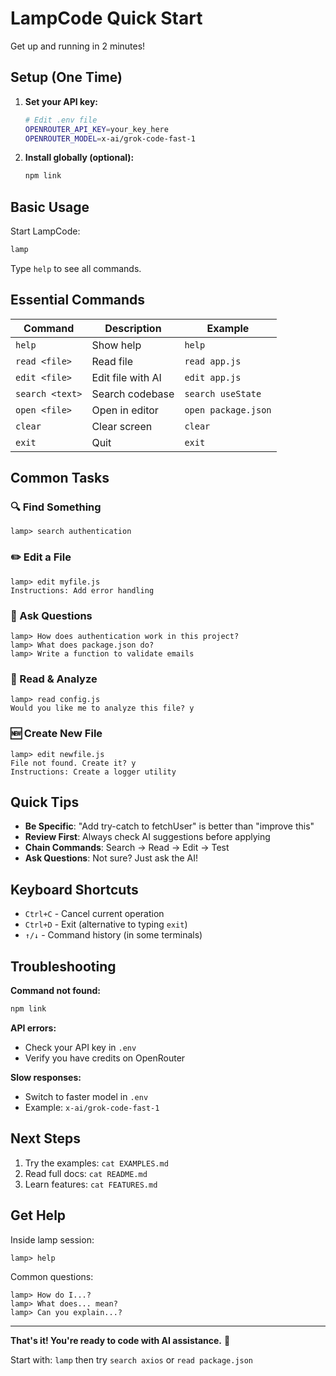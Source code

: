 # LampCode Quick Start

Get up and running in 2 minutes!

## Setup (One Time)

1. **Set your API key:**

   ```bash
   # Edit .env file
   OPENROUTER_API_KEY=your_key_here
   OPENROUTER_MODEL=x-ai/grok-code-fast-1
   ```

2. **Install globally (optional):**

   ```bash
   npm link
   ```

## Basic Usage

Start LampCode:

```bash
lamp
```

Type `help` to see all commands.

## Essential Commands

| Command | Description | Example |
|---------|-------------|---------|
| `help` | Show help | `help` |
| `read <file>` | Read file | `read app.js` |
| `edit <file>` | Edit file with AI | `edit app.js` |
| `search <text>` | Search codebase | `search useState` |
| `open <file>` | Open in editor | `open package.json` |
| `clear` | Clear screen | `clear` |
| `exit` | Quit | `exit` |

## Common Tasks

### 🔍 Find Something

```
lamp> search authentication
```

### ✏️ Edit a File

```
lamp> edit myfile.js
Instructions: Add error handling
```

### 🤔 Ask Questions

```
lamp> How does authentication work in this project?
lamp> What does package.json do?
lamp> Write a function to validate emails
```

### 📖 Read & Analyze

```
lamp> read config.js
Would you like me to analyze this file? y
```

### 🆕 Create New File

```
lamp> edit newfile.js
File not found. Create it? y
Instructions: Create a logger utility
```

## Quick Tips

- **Be Specific**: "Add try-catch to fetchUser" is better than "improve this"
- **Review First**: Always check AI suggestions before applying
- **Chain Commands**: Search → Read → Edit → Test
- **Ask Questions**: Not sure? Just ask the AI!

## Keyboard Shortcuts

- `Ctrl+C` - Cancel current operation
- `Ctrl+D` - Exit (alternative to typing `exit`)
- `↑/↓` - Command history (in some terminals)

## Troubleshooting

**Command not found:**

```bash
npm link
```

**API errors:**

- Check your API key in `.env`
- Verify you have credits on OpenRouter

**Slow responses:**

- Switch to faster model in `.env`
- Example: `x-ai/grok-code-fast-1`

## Next Steps

1. Try the examples: `cat EXAMPLES.md`
2. Read full docs: `cat README.md`
3. Learn features: `cat FEATURES.md`

## Get Help

Inside lamp session:

```
lamp> help
```

Common questions:

```
lamp> How do I...?
lamp> What does... mean?
lamp> Can you explain...?
```

---

**That's it! You're ready to code with AI assistance.** 🚀

Start with: `lamp` then try `search axios` or `read package.json`

